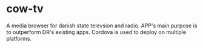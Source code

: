 # cow-tv
A media browser for danish state televsion and radio.
APP's main purpose is to outperform DR's existing apps.
Cordova is used to deploy on multiple platforms.



